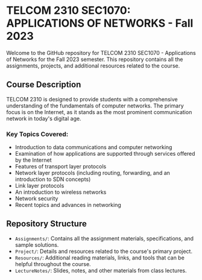 # TELCOM 2310 SEC1070: APPLICATIONS OF NETWORKS - Fall 2023

Welcome to the  GitHub repository for TELCOM 2310 SEC1070 - Applications of Networks for the Fall 2023 semester. This repository contains all the assignments, projects, and additional resources related to the course.

## Course Description

TELCOM 2310 is designed to provide students with a comprehensive understanding of the fundamentals of computer networks. The primary focus is on the Internet, as it stands as the most prominent communication network in today's digital age.

### Key Topics Covered:
- Introduction to data communications and computer networking
- Examination of how applications are supported through services offered by the Internet
- Features of transport layer protocols
- Network layer protocols (including routing, forwarding, and an introduction to SDN concepts)
- Link layer protocols
- An introduction to wireless networks
- Network security
- Recent topics and advances in networking

## Repository Structure

- `Assignments/`: Contains all the assignment materials, specifications, and sample solutions.
- `Project/`: Details and resources related to the course's primary project.
- `Resources/`: Additional reading materials, links, and tools that can be helpful throughout the course.
- `LectureNotes/`: Slides, notes, and other materials from class lectures.
